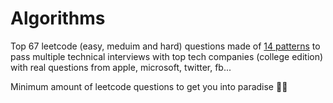 # Algorithms
Top 67 leetcode (easy, meduim and hard) questions made of [14 patterns](https://hackernoon.com/14-patterns-to-ace-any-coding-interview-question-c5bb3357f6ed) to pass multiple technical interviews with top tech companies (college edition) with real questions from apple, microsoft, twitter, fb...

Minimum amount of leetcode questions to get you into paradise 🌴🍹

